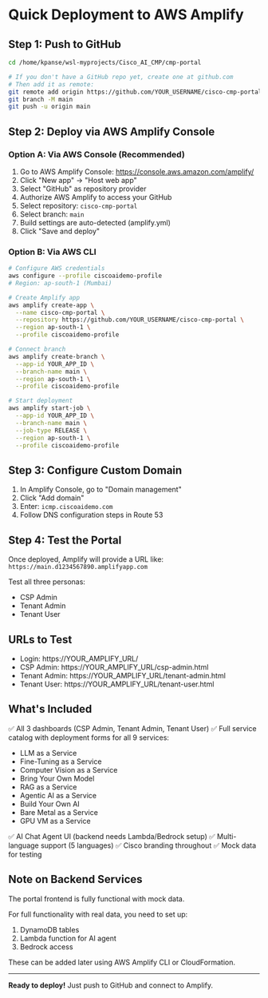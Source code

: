 # Quick Deployment to AWS Amplify

## Step 1: Push to GitHub

```bash
cd /home/kpanse/wsl-myprojects/Cisco_AI_CMP/cmp-portal

# If you don't have a GitHub repo yet, create one at github.com
# Then add it as remote:
git remote add origin https://github.com/YOUR_USERNAME/cisco-cmp-portal.git
git branch -M main
git push -u origin main
```

## Step 2: Deploy via AWS Amplify Console

### Option A: Via AWS Console (Recommended)

1. Go to AWS Amplify Console: https://console.aws.amazon.com/amplify/
2. Click "New app" → "Host web app"
3. Select "GitHub" as repository provider
4. Authorize AWS Amplify to access your GitHub
5. Select repository: `cisco-cmp-portal`
6. Select branch: `main`
7. Build settings are auto-detected (amplify.yml)
8. Click "Save and deploy"

### Option B: Via AWS CLI

```bash
# Configure AWS credentials
aws configure --profile ciscoaidemo-profile
# Region: ap-south-1 (Mumbai)

# Create Amplify app
aws amplify create-app \
  --name cisco-cmp-portal \
  --repository https://github.com/YOUR_USERNAME/cisco-cmp-portal \
  --region ap-south-1 \
  --profile ciscoaidemo-profile

# Connect branch
aws amplify create-branch \
  --app-id YOUR_APP_ID \
  --branch-name main \
  --region ap-south-1 \
  --profile ciscoaidemo-profile

# Start deployment
aws amplify start-job \
  --app-id YOUR_APP_ID \
  --branch-name main \
  --job-type RELEASE \
  --region ap-south-1 \
  --profile ciscoaidemo-profile
```

## Step 3: Configure Custom Domain

1. In Amplify Console, go to "Domain management"
2. Click "Add domain"
3. Enter: `icmp.ciscoaidemo.com`
4. Follow DNS configuration steps in Route 53

## Step 4: Test the Portal

Once deployed, Amplify will provide a URL like:
`https://main.d1234567890.amplifyapp.com`

Test all three personas:
- CSP Admin
- Tenant Admin
- Tenant User

## URLs to Test

- Login: https://YOUR_AMPLIFY_URL/
- CSP Admin: https://YOUR_AMPLIFY_URL/csp-admin.html
- Tenant Admin: https://YOUR_AMPLIFY_URL/tenant-admin.html
- Tenant User: https://YOUR_AMPLIFY_URL/tenant-user.html

## What's Included

✅ All 3 dashboards (CSP Admin, Tenant Admin, Tenant User)
✅ Full service catalog with deployment forms for all 9 services:
  - LLM as a Service
  - Fine-Tuning as a Service
  - Computer Vision as a Service
  - Bring Your Own Model
  - RAG as a Service
  - Agentic AI as a Service
  - Build Your Own AI
  - Bare Metal as a Service
  - GPU VM as a Service

✅ AI Chat Agent UI (backend needs Lambda/Bedrock setup)
✅ Multi-language support (5 languages)
✅ Cisco branding throughout
✅ Mock data for testing

## Note on Backend Services

The portal frontend is fully functional with mock data.

For full functionality with real data, you need to set up:
1. DynamoDB tables
2. Lambda function for AI agent
3. Bedrock access

These can be added later using AWS Amplify CLI or CloudFormation.

---

**Ready to deploy!** Just push to GitHub and connect to Amplify.
